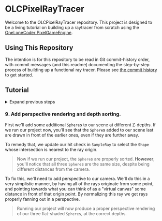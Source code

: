 # OLCPixelRayTracer

<!-- markdownlint-disable MD033 MD026 -->
<!-- cSpell:words raytracer renderable structs -->

Welcome to the OLCPixelRayTracer repository. This project is designed to be a living tutorial on building up a raytracer
from scratch using the [OneLoneCoder PixelGameEngine](https://github.com/OneLoneCoder/olcPixelGameEngine).

## Using This Repository

The intention is for this repository to be read in Git commit-history order, with commit messages (and this readme)
documenting the step-by-step process of building up a functional ray tracer. Please see
[the commit history](https://github.com/Sidneys1/OlcPixelRayTracer/commits/main) to get started.

## Tutorial

<details><summary>Expand previous steps</summary>

### 1. Create new, empty Visual Studio project.

First, <kbd>Create a new project</kbd> in Visual Studio, selecting the <kbd>Empty Project</kbd>
(`C++`/`Windows`/`Console`) template. I also opted for the flat directory structure option (<kbd>☑ Place solution and
project in the same directory</kbd>).

![Create a new project dialog](./docs/images/create-a-new-project.png)

Our project cannot currently run (there is no main entrypoint)!

### 2. Add PGE header and create a game from template.

We copy in the `olcPixelGameEngine.h` file and add it to our solution. We also add a blank `main.cpp` and populate it
with the contents of the template available in the `olcPixelGameEngine.h` header, taking care to rename our game class
to match our needs.

> Running our project will render a default PixelGameEngine scene: a 256x240 canvas of random pixels, magnified 4x.

### 3. Add basic Shapes and a vector of shapes to render.

We create a base class `Shape` and derived class `Sphere` (blank for now) that we will use to define our renderable
objects in the future.

We also add a `std::vector` of `std::unique_ptr<Shape>` to our game class. This will allow us to add new `Shape`-derived
objects to our scene.

Finally, when the game exits, the memory we allocated will be freed (thanks, smart pointers).

> Running our project will now render a solid magenta canvas.

### 4. Add constants and a way to "Sample" single pixels.

We define a few constants for window geometry and begin implementing our rendering process by looping over the rows and
columns of the scene and calling a `Sample` function that takes a floating-point x,y position on the viewport and
returns a `olc::Pixel` for that location.

> Running our project will now render a 250x250 canvas at 2x magnification. Our magenta fill has been replaced with a
> color pattern converging in the center of the canvas.

### 5. Add some geometry types, enhance Shape and Sphere.

We add structs for vectors and rays, and enhance our `Shape` and `Sphere` classes with properties that will allow us to
describe their size and position in our scene.

> Running our project produces no differences from the last commit.

### 6. Add fog color and a way to sample rays.

To prevent our scene from extending into infinity, and to have something to show when a ray doesn't hit *anything*, we
add a new constant: a "fog" color. Additionally, we add a more specific function, `SampleRay`, that is called by
`Sample` to return the color (or absence thereof) of a ray as it extends into our scene. For now, still, this returns a
color relative to the X and Y coordinate in our scene.

> Running our project produces no differences from our last commit.

### 7. Add intersection and sample methods to Shapes.

Our `SampleRay` function has been upgraded to search for a `Shape` that it intersects with. To do this, `Shape` has been
upgraded with two new virtual methods:

* `std::optional<float> intersection(ray)`
* `olc::Pixel sample(ray)`

These methods provide the ability to determine where along a ray a `Shape` intersects, and to provide the color of the
`Shape` at a give ray intersection. Finally, our `Sphere` class overrides the `intersection` method, though for now the
implementation only returns an empty optional.

> Running our project produces no difference from the last commit.

### 8. Implement ray-Sphere intersection.

We'll need to overload some operators for a `vf3d`: subtraction, and dot-product. A dot-product is a useful way of
comparing two vectors to determine if they are similar.

We'll also implement the equation for an intersection between a ray and a `Sphere`. I'm not going to go into depth
explaining the geometry here: this is a well-documented process and can be researched separately.

> Running our project will now render a (highly aliased and flatly-colored) `Sphere`!

</details>

### 9. Add perspective rendering and depth sorting.

First we'll add some additional `Sphere`s to our scene at different
Z-depths. If we run our project now, you'll see that the `Sphere`s added
to our scene last are drawn in front of the earlier ones, even if they
are further away.

To remedy that, we update our hit check in `SampleRay` to select the
`Shape` whose intersection is nearest to the ray origin.

> Now if we run our project, the `Sphere`s are properly sorted. **However**, you'll notice that all three `Sphere`s are
> the same size, despite being different distances from the camera.

<!-- TODO: enhance this section -->
To fix this, we'll need to add perspective to our camera. We'll do this in a very simplistic manner, by having all of
the rays originate from some point, and pointing towards what you can think of as a "virtual canvas" some distance in
front of that origin point. By normalizing this ray we get rays properly fanning out in a perspective.

> Running our project will now produce a proper perspective rendering of our three flat-shaded `Sphere`s, at the correct
> depths.
